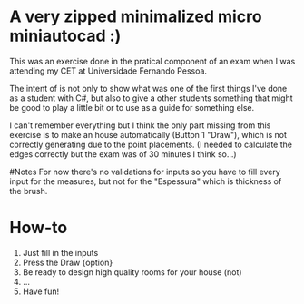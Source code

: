 # A very zipped minimalized micro miniautocad :)
This was an exercise done in the pratical component of an exam when I was attending my CET at Universidade Fernando Pessoa.

The intent of is not only to show what was one of the first things I've done as a student with C#, but also to give a other students something that might be good to play a little bit or to use as a guide for something else.

I can't remember everything but I think the only part missing from this exercise is to make an house automatically (Button 1 "Draw"), which is not correctly generating due to the point placements. (I needed to calculate the edges correctly but the exam was of 30 minutes I think so...)

#Notes
For now there's no validations for inputs so you have to fill every input for the measures, but not for the "Espessura" which is thickness of the brush.

# How-to
1. Just fill in the inputs
2. Press the Draw {option}
3. Be ready to design high quality rooms for your house (not)
4. ...
5. Have fun!
